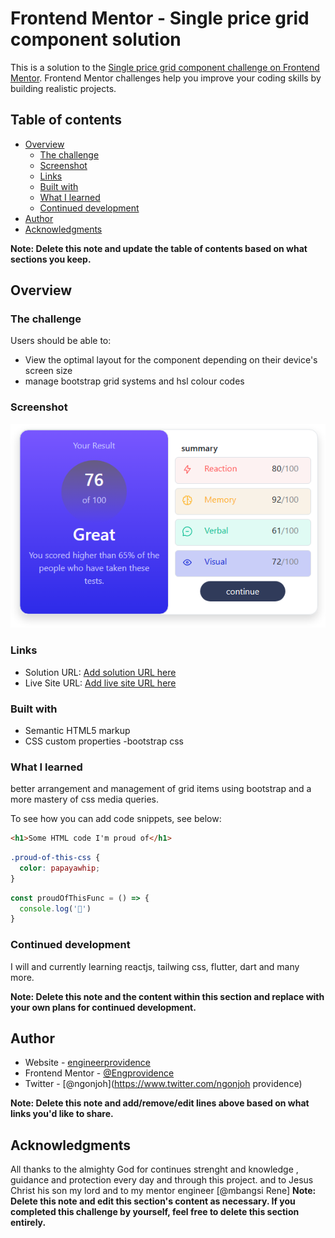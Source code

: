 # Frontend Mentor - Single price grid component solution

This is a solution to the [Single price grid component challenge on Frontend Mentor](https://www.frontendmentor.io/challenges/single-price-grid-component-5ce41129d0ff452fec5abbbc). Frontend Mentor challenges help you improve your coding skills by building realistic projects. 

## Table of contents

- [Overview](#overview)
  - [The challenge](#the-challenge)
  - [Screenshot](#screenshot)
  - [Links](#links)
  - [Built with](#built-with)
  - [What I learned](#what-i-learned)
  - [Continued development](#continued-development)
- [Author](#author)
- [Acknowledgments](#acknowledgments)

**Note: Delete this note and update the table of contents based on what sections you keep.**

## Overview

### The challenge

Users should be able to:

- View the optimal layout for the component depending on their device's screen size
- manage bootstrap grid systems and hsl colour codes

### Screenshot

![](capture.png)


### Links

- Solution URL: [Add solution URL here](https://github.com/engprovidence)
- Live Site URL: [Add live site URL here](https://engprovidence.github.io/result-summary-challenge/)


### Built with

- Semantic HTML5 markup
- CSS custom properties
-bootstrap css

### What I learned

better arrangement and management of grid items using bootstrap
and a more mastery of css media queries.

To see how you can add code snippets, see below:

```html
<h1>Some HTML code I'm proud of</h1>
```
```css
.proud-of-this-css {
  color: papayawhip;
}
```
```js
const proudOfThisFunc = () => {
  console.log('🎉')
}
```



### Continued development

I will and  currently learning reactjs, tailwing css, flutter, dart and many more.

**Note: Delete this note and the content within this section and replace with your own plans for continued development.**



## Author

- Website - [engineerprovidence](https://www.engprovidence.github.io/portfolio/)
- Frontend Mentor - [@Engprovidence](https://www.frontendmentor.io/profile/EngProvidence)
- Twitter - [@ngonjoh](https://www.twitter.com/ngonjoh providence)

**Note: Delete this note and add/remove/edit lines above based on what links you'd like to share.**

## Acknowledgments

All thanks to the almighty God for continues strenght and knowledge , guidance and
protection every day and through this project. and to Jesus Christ his son my lord
and to my mentor engineer [@mbangsi Rene]
**Note: Delete this note and edit this section's content as necessary. If you completed this challenge by yourself, feel free to delete this section entirely.**
